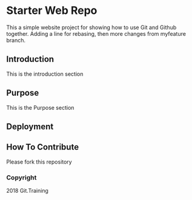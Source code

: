 # Starter Web Repo

This a simple website project for showing how to use Git and Github together.
Adding a line for rebasing, then more changes from myfeature branch.

## Introduction

This is the introduction section

## Purpose

This is the Purpose section

## Deployment

## How To Contribute

Please fork this repository

### Copyright

2018 Git.Training